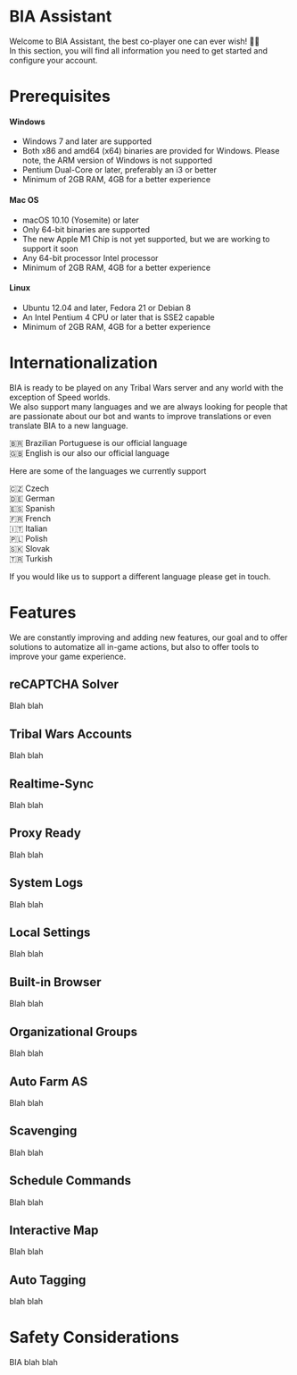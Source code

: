 # BIA Assistant

Welcome to BIA Assistant, the best co-player one can ever wish! 🦹‍♂️ \
In this section, you will find all information you need to get started and configure your account.

# Prerequisites

#### Windows

-   Windows 7 and later are supported
-   Both x86 and amd64 (x64) binaries are provided for Windows. Please note, the ARM version of Windows is not supported
-   Pentium Dual-Core or later, preferably an i3 or better
-   Minimum of 2GB RAM, 4GB for a better experience

#### Mac OS

-   macOS 10.10 (Yosemite) or later
-   Only 64-bit binaries are supported
-   The new Apple M1 Chip is not yet supported, but we are working to support it soon
-   Any 64-bit processor Intel processor
-   Minimum of 2GB RAM, 4GB for a better experience

#### Linux

-   Ubuntu 12.04 and later, Fedora 21 or Debian 8
-   An Intel Pentium 4 CPU or later that is SSE2 capable
-   Minimum of 2GB RAM, 4GB for a better experience

# Internationalization

BIA is ready to be played on any Tribal Wars server and any world with the exception of Speed worlds.\
We also support many languages and we are always looking for people that are passionate about our bot and wants to improve translations or even translate BIA to a new language.

:brazil: Brazilian Portuguese is our official language\
:gb: English is our also our official language

Here are some of the languages we currently support

:czech_republic: Czech\
:de: German\
:es: Spanish\
:fr: French\
:it: Italian\
:poland: Polish\
:slovakia: Slovak\
:tr: Turkish

If you would like us to support a different language please get in touch.

# Features

We are constantly improving and adding new features, our goal and to offer solutions to automatize all in-game actions, but also to offer tools to improve your game experience.

## reCAPTCHA Solver

Blah blah

## Tribal Wars Accounts

Blah blah

## Realtime-Sync

Blah blah

## Proxy Ready

Blah blah

## System Logs

Blah blah

## Local Settings

Blah blah

## Built-in Browser

Blah blah

## Organizational Groups

Blah blah

## Auto Farm AS

Blah blah

## Scavenging

Blah blah

## Schedule Commands

Blah blah

## Interactive Map

Blah blah

## Auto Tagging

blah blah

# Safety Considerations

BIA blah blah
